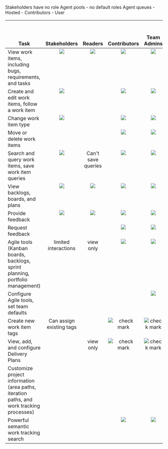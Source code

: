 
Stakeholders have no role 
Agent pools - no default roles 
Agent queues - Hosted - Contributors - User

<table>
<tr valign="bottom">
<th width="310px">Task</th>
<th>Stakeholders</th>
<th>Readers</th>
<th>Contributors</th>
<th>Team Admins</th>
<th width="16%">Organization Owner/<br/>Project Admins</th>
</tr>
<tbody valign="top" align="center">
<tr>
<td align="left">View work items, including bugs, requirements, and tasks</td>
<td><img src="media/checkmark.png"/></td>
<td><img src="media/checkmark.png"/></td>
<td><img src="media/checkmark.png"/></td>
<td><img src="media/checkmark.png"/></td>
<td><img src="media/checkmark.png"/></td>
</tr>
<tr>
<td align="left">Create and edit work items, follow a work item</td>
<td><img src="media/checkmark.png"/></td>
<td>  </td>
<td><img src="media/checkmark.png"/></td>
<td><img src="media/checkmark.png"/></td>
<td><img src="media/checkmark.png"/></td>
</tr>
<tr>
<td align="left">Change work item type </td>
<td><img src="media/checkmark.png"/></td>
<td>  </td>
<td><img src="media/checkmark.png"/></td>
<td><img src="media/checkmark.png"/></td>
<td><img src="media/checkmark.png"/></td>
</tr>
<tr>
<td align="left">Move or delete work items </td>
<td> </td>
<td>  </td>
<td><img src="media/checkmark.png"/></td>
<td><img src="media/checkmark.png"/></td>
<td><img src="media/checkmark.png"/></td>
</tr>
<tr>
<td align="left">Search and query work items, save work item queries
</td>
<td><img src="media/checkmark.png"/></td>
<td>Can&#39;t save queries</td>
<td><img src="media/checkmark.png"/></td>
<td><img src="media/checkmark.png"/></td>
<td><img src="media/checkmark.png"/></td>
</tr>
<tr>
<td align="left">View backlogs, boards, and plans
</td>
<td><img src="media/checkmark.png"/></td>
<td><img src="media/checkmark.png"/></td>
<td><img src="media/checkmark.png"/></td>
<td><img src="media/checkmark.png"/></td>
<td><img src="media/checkmark.png"/></td>
</tr>
<tr>
<td align="left">Provide feedback
</td>
<td><img src="media/checkmark.png"/></td>
<td><img src="media/checkmark.png"/></td>
<td><img src="media/checkmark.png"/></td>
<td><img src="media/checkmark.png"/></td>
<td><img src="media/checkmark.png"/></td>
</tr>
<tr>
<td align="left">Request feedback
</td>
<td> </td>
<td> </td>
<td><img src="media/checkmark.png"/></td>
<td><img src="media/checkmark.png"/></td>
<td><img src="media/checkmark.png"/></td>
</tr>
<tr>
<td align="left">Agile tools (Kanban boards, backlogs, sprint planning, portfolio management)
</td>
<td> limited interactions </td>
<td> view only</td>
<td><img src="media/checkmark.png"/></td>
<td><img src="media/checkmark.png"/></td>
<td><img src="media/checkmark.png"/></td>
</tr>
<tr>
<td align="left">Configure Agile tools, set team defaults 
</td>
<td> </td>
<td> </td>
<td> </td>
<td><img src="media/checkmark.png"/></td>
<td><img src="media/checkmark.png"/></td>
</tr>
<tr>
<td align="left">Create new work item tags</td>
<td>Can assign existing tags</td>
<td> </td>
<td><img src="media/checkmark.png" alt="check mark"/></td>
<td><img src="media/checkmark.png" alt="check mark"/></td>
<td><img src="media/checkmark.png" alt="check mark"/></td>
</tr>
<tr>
<td align="left">View, add, and configure Delivery Plans</td>
<td> </td>
<td>view only</td>
<td><img src="media/checkmark.png" alt="check mark"/></td>
<td><img src="media/checkmark.png" alt="check mark"/></td>
<td><img src="media/checkmark.png" alt="check mark"/></td>
</tr>
<tr>
<td align="left">Customize project information (area paths, iteration paths, and work tracking processes) 
</td>
<td>  </td>
<td> </td>
<td>  </td>
<td>  </td>
<td><img src="media/checkmark.png"/></td>
</tr>
<tr>
<td align="left">Powerful semantic work tracking search
</td>
<td>  </td>
<td>  </td>
<td><img src="media/checkmark.png"/></td>
<td><img src="media/checkmark.png"/></td>
<td><img src="media/checkmark.png"/></td>
</tr>
</tbody>
</table>




